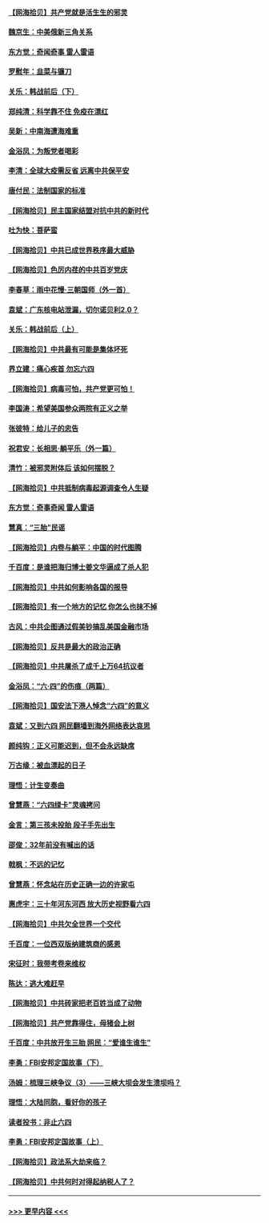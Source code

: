 #### [【网海拾贝】共产党就是活生生的邪灵](../pages/nsc993/n13036627.md?t=06212353) 
#### [魏京生：中美俄新三角关系](../pages/nsc993/n13035986.md?t=06212353) 
#### [东方觉：奇闻奇事 雷人雷语](../pages/nsc993/n13035878.md?t=06212353) 
#### [罗慰年：韭菜与镰刀](../pages/nsc993/n13034374.md?t=06212353) 
#### [关乐：韩战前后（下）](../pages/nsc993/n13034113.md?t=06212353) 
#### [郑纯清：科学靠不住 免疫在漂红](../pages/nsc993/n13034093.md?t=06212353) 
#### [吴新：中南海遭海难重](../pages/nsc993/n13034084.md?t=06212353) 
#### [金浴凤：为叛党者喝彩](../pages/nsc993/n13034058.md?t=06212353) 
#### [李清：全球大疫需反省 远离中共保平安](../pages/nsc993/n13033784.md?t=06212353) 
#### [唐付民：法制国家的标准](../pages/nsc993/n13032944.md?t=06212353) 
#### [【网海拾贝】民主国家结盟对抗中共的新时代](../pages/nsc993/n13031717.md?t=06212353) 
#### [吐为快：菩萨蛮](../pages/nsc993/n13030033.md?t=06212353) 
#### [【网海拾贝】中共已成世界秩序最大威胁](../pages/nsc993/n13028138.md?t=06212353) 
#### [【网海拾贝】色厉内荏的中共百岁党庆](../pages/nsc993/n13025582.md?t=06212353) 
#### [李春草：雨中花慢‧三朝国师（外一首）](../pages/nsc993/n13025567.md?t=06212353) 
#### [袁斌：广东核电站泄漏，切尔诺贝利2.0？](../pages/nsc993/n13025475.md?t=06212353) 
#### [关乐：韩战前后（上）](../pages/nsc993/n13025387.md?t=06212353) 
#### [【网海拾贝】中共最有可能是集体坏死](../pages/nsc993/n13023101.md?t=06212353) 
#### [界立建：痛心疾首 勿忘六四](../pages/nsc993/n13022339.md?t=06212353) 
#### [【网海拾贝】病毒可怕，共产党更可怕！](../pages/nsc993/n13020728.md?t=06212353) 
#### [李国涛：希望美国参众两院有正义之举](../pages/nsc993/n13020674.md?t=06212353) 
#### [张彼特：给儿子的忠告](../pages/nsc993/n13018934.md?t=06212353) 
#### [祝君安：长相思‧躺平乐（外一篇）](../pages/nsc993/n13018923.md?t=06212353) 
#### [清竹：被邪灵附体后 该如何摆脱？](../pages/nsc993/n13018877.md?t=06212353) 
#### [【网海拾贝】中共抵制病毒起源调查令人生疑](../pages/nsc993/n13017785.md?t=06212353) 
#### [东方觉：奇事奇闻 雷人雷语](../pages/nsc993/n13017577.md?t=06212353) 
#### [慧真：“三胎”民谣](../pages/nsc993/n13017394.md?t=06212353) 
#### [【网海拾贝】内卷与躺平：中国的时代图腾](../pages/nsc993/n13016128.md?t=06212353) 
#### [千百度：是谁把海归博士姜文华逼成了杀人犯](../pages/nsc993/n13015218.md?t=06212353) 
#### [【网海拾贝】中共如何影响各国的报导](../pages/nsc993/n13012599.md?t=06212353) 
#### [【网海拾贝】有一个地方的记忆 你怎么也抹不掉](../pages/nsc993/n13009802.md?t=06212353) 
#### [古风：中共企图通过假美钞搞乱美国金融市场](../pages/nsc993/n13009626.md?t=06212353) 
#### [【网海拾贝】反共是最大的政治正确](../pages/nsc993/n13007051.md?t=06212353) 
#### [【网海拾贝】中共屠杀了成千上万64抗议者](../pages/nsc993/n13002713.md?t=06212353) 
#### [金浴凤：“六·四”的伤痕（两篇）](../pages/nsc993/n13001719.md?t=06212353) 
#### [【网海拾贝】国安法下港人悼念“六四”的意义](../pages/nsc993/n13001039.md?t=06212353) 
#### [袁斌：又到六四 网民翻墙到海外网络表达哀思](../pages/nsc993/n13000995.md?t=06212353) 
#### [颜纯钩：正义可能迟到，但不会永远缺席](../pages/nsc993/n13000920.md?t=06212353) 
#### [万古缘：被血漂起的日子](../pages/nsc993/n13000914.md?t=06212353) 
#### [理悟：计生变奏曲](../pages/nsc993/n13000414.md?t=06212353) 
#### [曾慧燕：“六四绿卡”灵魂拷问](../pages/nsc993/n13000277.md?t=06212353) 
#### [金言：第三孩未投胎 段子手先出生](../pages/nsc993/n13000215.md?t=06212353) 
#### [邵俊：32年前没有喊出的话](../pages/nsc993/n13000181.md?t=06212353) 
#### [戟枫：不远的记忆](../pages/nsc993/n13000121.md?t=06212353) 
#### [曾慧燕：怀念站在历史正确一边的许家屯](../pages/nsc993/n13000073.md?t=06212353) 
#### [惠虎宇：三十年河东河西 放大历史视野看六四](../pages/nsc993/n13000018.md?t=06212353) 
#### [【网海拾贝】中共欠全世界一个交代](../pages/nsc993/n12998706.md?t=06212353) 
#### [千百度：一位西双版纳建筑商的感恩](../pages/nsc993/n12998487.md?t=06212353) 
#### [宋征时：我带考卷来维权](../pages/nsc993/n12994088.md?t=06212353) 
#### [陈达：逃大难赶早](../pages/nsc993/n12993569.md?t=06212353) 
#### [【网海拾贝】中共砖家把老百姓当成了动物](../pages/nsc993/n12993483.md?t=06212353) 
#### [【网海拾贝】共产党靠得住，母猪会上树](../pages/nsc993/n12990730.md?t=06212353) 
#### [千百度：中共放开生三胎 网民：“爱谁生谁生”](../pages/nsc993/n12990644.md?t=06212353) 
#### [李勇：FBI安邦定国故事（下）](../pages/nsc993/n12987854.md?t=06212353) 
#### [汤姆：梳理三峡争议（3）——三峡大坝会发生溃坝吗？](../pages/nsc993/n12989806.md?t=06212353) 
#### [理悟：大陆同胞，看好你的孩子](../pages/nsc993/n12989778.md?t=06212353) 
#### [读者投书：非止六四](../pages/nsc993/n12989673.md?t=06212353) 
#### [李勇：FBI安邦定国故事（上）](../pages/nsc993/n12987749.md?t=06212353) 
#### [【网海拾贝】政法系大劫来临？](../pages/nsc993/n12987596.md?t=06212353) 
#### [【网海拾贝】中共何时对得起纳税人了？](../pages/nsc993/n12985578.md?t=06212353) 

----
#### [ >>> 更早内容 <<< ](../indexes/nsc993-earlier.md)

